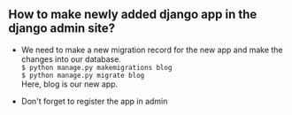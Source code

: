 ## How to make newly added django app in the django admin site?

- We need to make a new migration record for the new app and make the changes into our database.\
`$ python manage.py makemigrations blog`\
`$ python manage.py migrate blog `\
Here, blog is our new app.

- Don't forget to register the app in admin